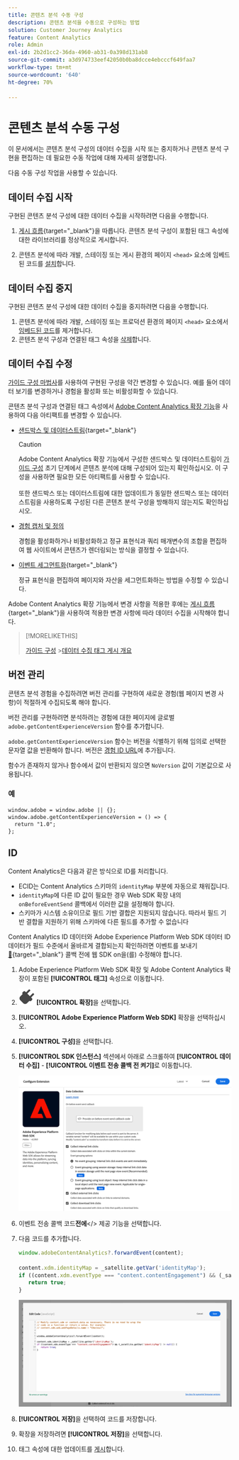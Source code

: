 ```yaml
---
title: 콘텐츠 분석 수동 구성
description: 콘텐츠 분석을 수동으로 구성하는 방법
solution: Customer Journey Analytics
feature: Content Analytics
role: Admin
exl-id: 2b2d1cc2-36da-4960-ab31-0a398d131ab8
source-git-commit: a3d974733eef42050b0ba8dcce4ebcccf649faa7
workflow-type: tm+mt
source-wordcount: '640'
ht-degree: 70%

---
```


# 콘텐츠 분석 수동 구성

이 문서에서는 콘텐츠 분석 구성의 데이터 수집을 시작 또는 중지하거나 콘텐츠 분석 구현을 편집하는 데 필요한 수동 작업에 대해 자세히 설명합니다.

다음 수동 구성 작업을 사용할 수 있습니다.

## 데이터 수집 시작

구현된 콘텐츠 분석 구성에 대한 데이터 수집을 시작하려면 다음을 수행합니다.

1. [게시 흐름](https://experienceleague.adobe.com/ko/docs/experience-platform/tags/publish/overview){target="_blank"}을 따릅니다. 콘텐츠 분석 구성이 포함된 태그 속성에 대한 라이브러리를 정상적으로 게시합니다.

1. 콘텐츠 분석에 따라 개발, 스테이징 또는 게시 환경의 페이지 `<head>` 요소에 임베드된 코드를 [설치](https://experienceleague.adobe.com/ko/docs/experience-platform/tags/publish/environments/environments#installation)합니다.


## 데이터 수집 중지

구현된 콘텐츠 분석 구성에 대한 데이터 수집을 중지하려면 다음을 수행합니다.

1. 콘텐츠 분석에 따라 개발, 스테이징 또는 프로덕션 환경의 페이지 `<head>` 요소에서 [임베드된 코드](https://experienceleague.adobe.com/ko/docs/experience-platform/tags/publish/environments/environments)를 제거합니다.
1. 콘텐츠 분석 구성과 연결된 태그 속성을 [삭제](https://experienceleague.adobe.com/ko/docs/experience-platform/tags/publish/overview)합니다.



## 데이터 수집 수정

[가이드 구성 마법사](guided.md)를 사용하여 구현된 구성을 약간 변경할 수 있습니다. 예를 들어 데이터 보기를 변경하거나 경험을 활성화 또는 비활성화할 수 있습니다.

콘텐츠 분석 구성과 연결된 태그 속성에서 [Adobe Content Analytics 확장 기능](https://experienceleague.adobe.com/ko/docs/experience-platform/tags/extensions/client/content-analytics/overview)을 사용하여 다음 아티팩트를 변경할 수 있습니다.

* [샌드박스 및 데이터스트림](https://experienceleague.adobe.com/ko/docs/experience-platform/tags/extensions/client/content-analytics/overview#configure-datastreams){target="_blank"}

  >[!CAUTION]
  >
  >Adobe Content Analytics 확장 기능에서 구성한 샌드박스 및 데이터스트림이 [가이드 구성](guided.md) 초기 단계에서 콘텐츠 분석에 대해 구성되어 있는지 확인하십시오. 이 구성을 사용하면 필요한 모든 아티팩트를 사용할 수 있습니다.<br/><br/>또한 샌드박스 또는 데이터스트림에 대한 업데이트가 동일한 샌드박스 또는 데이터스트림을 사용하도록 구성된 다른 콘텐츠 분석 구성을 방해하지 않는지도 확인하십시오.
  >

* [경험 캡처 및 정의](https://experienceleague.adobe.com/ko/docs/experience-platform/tags/extensions/client/content-analytics/overview?lang=en#configure-experience-capture-and-definition)

  경험을 활성화하거나 비활성화하고 정규 표현식과 쿼리 매개변수의 조합을 편집하여 웹 사이트에서 콘텐츠가 렌더링되는 방식을 결정할 수 있습니다.

* [이벤트 세그먼트화](https://experienceleague.adobe.com/ko/docs/experience-platform/tags/extensions/client/content-analytics/overview#configure-event-segmenting){target="_blank"}

  정규 표현식을 편집하여 페이지와 자산을 세그먼트화하는 방법을 수정할 수 있습니다.


Adobe Content Analytics 확장 기능에서 변경 사항을 적용한 후에는 [게시 흐름](https://experienceleague.adobe.com/ko/docs/experience-platform/tags/publish/overview){target="_blank"}을 사용하여 적용한 변경 사항에 따라 데이터 수집을 시작해야 합니다.



>[!MORELIKETHIS]
>
>[가이드 구성](guided.md)
>&#x200B;>[데이터 수집 태그 게시 개요](https://experienceleague.adobe.com/ko/docs/experience-platform/tags/publish/overview)
>


## 버전 관리

콘텐츠 분석 경험을 수집하려면 버전 관리를 구현하여 새로운 경험(웹 페이지 변경 사항)이 적절하게 수집되도록 해야 합니다.

버전 관리를 구현하려면 분석하려는 경험에 대한 페이지에 글로벌 `adobe.getContentExperienceVersion` 함수를 추가합니다.

`adobe.getContentExperienceVersion` 함수는 버전을 식별하기 위해 임의로 선택한 문자열 값을 반환해야 합니다. 버전은 [경험 ID URL](/help/content-analytics/report/components.md#experience-metadata)에 추가됩니다.

함수가 존재하지 않거나 함수에서 값이 반환되지 않으면 `NoVersion` 값이 기본값으로 사용됩니다.

### 예

```
window.adobe = window.adobe || {};
window.adobe.getContentExperienceVersion = () => {
  return "1.0";
};
```

## ID

Content Analytics은 다음과 같은 방식으로 ID를 처리합니다.

* ECID는 Content Analytics 스키마의 `identityMap` 부분에 자동으로 채워집니다.
* `identityMap`에 다른 ID 값이 필요한 경우 Web SDK 확장 내의 `onBeforeEventSend` 콜백에서 이러한 값을 설정해야 합니다.
* 스키마가 시스템 소유이므로 필드 기반 결합은 지원되지 않습니다. 따라서 필드 기반 결합을 지원하기 위해 스키마에 다른 필드를 추가할 수 없습니다


Content Analytics ID 데이터와 Adobe Experience Platform Web SDK 데이터 ID 데이터가 필드 수준에서 올바르게 결합되는지 확인하려면 이벤트를 보내기 [&#128279;](https://experienceleague.adobe.com/en/docs/experience-platform/web-sdk/commands/configure/onbeforeeventsend){target="_blank"} 콜백 전에 웹 SDK on을(를) 수정해야 합니다.

1. Adobe Experience Platform Web SDK 확장 및 Adobe Content Analytics 확장이 포함된 **[!UICONTROL 태그]** 속성으로 이동합니다.
1. ![플러그](/help/assets/icons/Plug.svg) **[!UICONTROL 확장]**&#x200B;을 선택합니다.
1. **[!UICONTROL Adobe Experience Platform Web SDK]** 확장을 선택하십시오.
1. **[!UICONTROL 구성]**&#x200B;을 선택합니다.
1. **[!UICONTROL SDK 인스턴스]** 섹션에서 아래로 스크롤하여 **[!UICONTROL 데이터 수집]** - **[!UICONTROL 이벤트 전송 콜백 전 켜기]**&#x200B;로 이동합니다.

   ![이벤트 전송 콜백 전 ](/help/content-analytics/assets/onbeforeeventsendcallback.png)

1. 이벤트 전송 콜백 코드&#x200B;**전에**&lt;/> 제공 기능을 선택합니다.
1. 다음 코드를 추가합니다.

   ```javascript
   window.adobeContentAnalytics?.forwardEvent(content);
   
   content.xdm.identityMap = _satellite.getVar('identityMap');
   if ((content.xdm.eventType === "content.contentEngagement") && (_satellite.getVar('identityMap') != null)) {
      return true;
   }
   ```

   ![이벤트 전송 콜백 전 ](/help/content-analytics/assets/onbeforeeventsendcallbackcode.png)

1. **[!UICONTROL 저장]**&#x200B;을 선택하여 코드를 저장합니다.
1. 확장을 저장하려면 **[!UICONTROL 저장]**&#x200B;을 선택합니다.
1. 태그 속성에 대한 업데이트를 [게시](https://experienceleague.adobe.com/ko/docs/experience-platform/tags/publish/overview)합니다.





